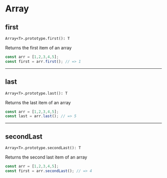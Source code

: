 # Array

## first

`Array<T>.prototype.first(): T`

Returns the first item of an array

```typescript
const arr = [1,2,3,4,5];
const first = arr.first(); // => 1
```

___

## last

`Array<T>.prototype.last(): T`

Returns the last item of an array

```typescript
const arr = [1,2,3,4,5];
const last = arr.last(); // => 5
```

___

## secondLast

`Array<T>.prototype.secondLast(): T`

Returns the second last item of an array

```javascript
const arr = [1,2,3,4,5];
const first = arr.secondLast(); // => 4
```